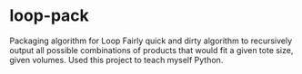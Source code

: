 # loop-pack
Packaging algorithm for Loop
Fairly quick and dirty algorithm to recursively output all possible combinations of products that would fit a given tote size, given volumes. Used this project to teach myself Python.
